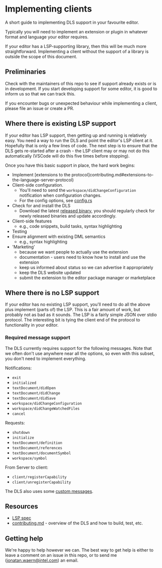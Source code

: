 <!--
  © 2024 Intel Corporation
  SPDX-License-Identifier: Apache-2.0 and MIT
-->
# Implementing clients

A short guide to implementing DLS support in your favourite editor.

Typically you will need to implement an extension or plugin in whatever format
and language your editor requires.

If your editor has a LSP-supporting library, then this will be much more straightforward. Implementing a client without the support of a library is outside the scope of this document.

## Preliminaries

Check with the maintainers of this repo to see if support already exists or is in development. If you start developing support for some editor, it is good to inform us so that we can track this.

If you encounter bugs or unexpected behaviour while implementing a client, please file an issue or create a PR.

## Where there is existing LSP support

If your editor has LSP support, then getting up and running is relatively easy. You
need a way to run the DLS and point the editor's LSP client at it. Hopefully
that is only a few lines of code. The next step is to ensure that the DLS gets
re-started after a crash - the LSP client may or may not do this automatically
(VSCode will do this five times before stopping).

Once you have this basic support in place, the hard work begins:

* Implement [extensions to the protocol]contributing.md#extensions-to-the-language-server-protocol)
* Client-side configuration.
  - You'll need to send the `workspace/didChangeConfiguration` notification when
    configuration changes.
  - For the config options, see [config.rs](../dls/src/config.rs#L99-L111)
* Check for and install the DLS
  - Download the latest [released binary](https://github.com/intel/dml-language-server.git/releases), you should regularly check for newly released binaries and update accordingly.
* Client-side features
  - e.g., code snippets, build tasks, syntax highlighting
* Testing
* Ensure alignment with existing DML semantics
  - e.g., syntax highlighting
* 'Marketing'
  - because we want people to actually use the extension
  - documentation - users need to know how to install and use the extension
  - keep us informed about status so we can advertise it appropriately
  - keep the DLS website updated
  - submit the extension to the editor package manager or marketplace

## Where there is no LSP support

If your editor has no existing LSP support, you'll need to do all the above plus
implement (parts of) the LSP. This is a fair amount of work, but probably not as
bad as it sounds. The LSP is a fairly simple JSON over stdio protocol. The
interesting bit is tying the client end of the protocol to functionality in your
editor.

### Required message support

The DLS currently requires support for the following messages. Note that we
often don't use anywhere near all the options, so even with this subset, you
don't need to implement everything.

Notifications:

* `exit`
* `initialized`
* `textDocument/didOpen`
* `textDocument/didChange`
* `textDocument/didSave`
* `workspace/didChangeConfiguration`
* `workspace/didChangeWatchedFiles`
* `cancel`

Requests:

* `shutdown`
* `initialize`
* `textDocument/definition`
* `textDocument/references`
* `textDocument/documentSymbol`
* `workspace/symbol`

From Server to client:

* `client/registerCapability`
* `client/unregisterCapability`

The DLS also uses some [custom messages](contributing.md#extensions-to-the-language-server-protocol).

## Resources

* [LSP spec](https://microsoft.github.io/language-server-protocol/specification)
* [contributing.md](contributing.md) - overview of the DLS and how to build, test, etc.

## Getting help

We're happy to help however we can. The best way to get help is either to
leave a comment on an issue in this repo, or to send me (jonatan.waern@intel.com) an email.
